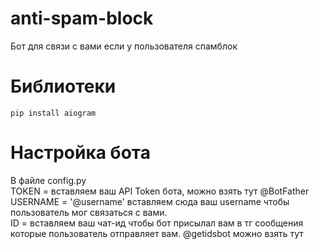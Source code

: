 # anti-spam-block
Бот для связи с вами если у пользователя спамблок

# Библиотеки

```pip install aiogram```

# Настройка бота

В файле config.py <br>
TOKEN = вставляем ваш API Token бота, можно взять тут @BotFather <br>
USERNAME = '@username' вставляем сюда ваш username чтобы пользователь мог связаться с вами. <br>
ID = вставляем ваш чат-ид чтобы бот присылал вам в тг сообщения которые пользователь отправляет вам. @getidsbot можно взять тут
